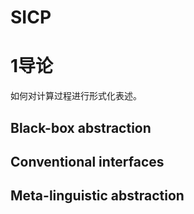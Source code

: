 # SICP

# 1导论

如何对计算过程进行形式化表述。

## Black-box abstraction

## Conventional interfaces

## Meta-linguistic abstraction

